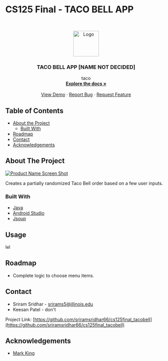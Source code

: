 # CS125 Final - TACO BELL APP
<!--
*** Thanks for checking out this README Template. If you have a suggestion that would
*** make this better, please fork the repo and create a pull request or simply open
*** an issue with the tag "enhancement".
*** Thanks again! Now go create something AMAZING! :D
***
***
***
*** To avoid retyping too much info. Do a search and replace for the following:
*** github_username, repo, twitter_handle, email
-->



<!-- PROJECT LOGO -->
<br />
<p align="center">
  <a href="https://github.com/sriramsridhar66/cs125final_tacobell">
    <img src="images/logo.png" alt="Logo" width="80" height="80">
  </a>

  <h3 align="center">TACO BELL APP [NAME NOT DECIDED]</h3>

  <p align="center">
    taco
    <br />
    <a href="https://github.com/sriramsridhar66/cs125final_tacobell"><strong>Explore the docs »</strong></a>
    <br />
    <br />
    <a href="https://github.com/sriramsridhar66/cs125final_tacobell">View Demo</a>
    ·
    <a href="https://github.com/sriramsridhar66/cs125final_tacobell/issues">Report Bug</a>
    ·
    <a href="https://github.com/sriramsridhar66/cs125final_tacobell/issues">Request Feature</a>
  </p>
</p>



<!-- TABLE OF CONTENTS -->
## Table of Contents

* [About the Project](#about-the-project)
  * [Built With](#built-with)
* [Roadmap](#roadmap)
* [Contact](#contact)
* [Acknowledgements](#acknowledgements)



<!-- ABOUT THE PROJECT -->
## About The Project

[![Product Name Screen Shot][product-screenshot]](https://example.com)

Creates a partially randomized Taco Bell order based on a few user inputs.


### Built With

* [Java](https://docs.oracle.com/javase/8/docs/technotes/guides/language/index.html)
* [Android Studio](https://developer.android.com/studio)
* [Jsoup](https://jsoup.org/)


<!-- USAGE EXAMPLES -->
## Usage

lel



<!-- ROADMAP -->
## Roadmap

* Complete logic to choose menu items.


<!-- CONTACT -->
## Contact

* Sriram Sridhar - srirams5@illinois.edu
* Keesan Patel - don't

Project Link: [https://github.com/sriramsridhar66/cs125final_tacobell](https://github.com/sriramsridhar66/cs125final_tacobell)



<!-- ACKNOWLEDGEMENTS -->
## Acknowledgements

* [Mark King](https://www.linkedin.com/in/mark-king-751a93111)


<!-- MARKDOWN LINKS & IMAGES -->
<!-- https://www.markdownguide.org/basic-syntax/#reference-style-links -->
[product-screenshot]: images/screenshot.png
